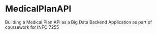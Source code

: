 # MedicalPlanAPI
Building a Medical Plan API as a Big Data Backend Application as part of coursework for INFO 7255
